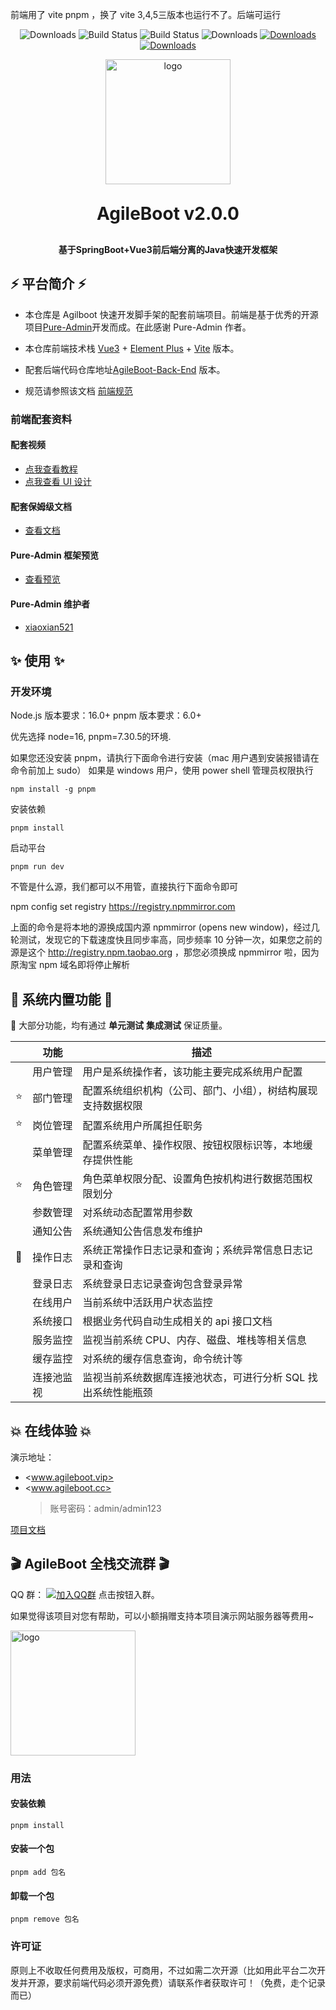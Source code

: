 前端用了 vite pnpm ，换了 vite 3,4,5三版本也运行不了。后端可运行
<p align="center">
      <img src="https://img.shields.io/badge/Release-V1.8.0-green.svg" alt="Downloads">
      <img src="https://img.shields.io/badge/JDK-1.8+-green.svg" alt="Build Status">
  <img src="https://img.shields.io/badge/license-MIT-blue.svg" alt="Build Status">
   <img src="https://img.shields.io/badge/Spring%20Boot-2.7.1-blue.svg" alt="Downloads">
   <a target="_blank" href="https://bladex.vip">
   <img src="https://img.shields.io/badge/Author-valarchie-ff69b4.svg" alt="Downloads">
 </a>
 <a target="_blank" href="https://bladex.vip">
   <img src="https://img.shields.io/badge/Copyright%20-@Agileboot-%23ff3f59.svg" alt="Downloads">
 </a>
 </p>  
<p align="center">

<img alt="logo" height="200" src="https://oscimg.oschina.net/oscnet/up-eda2a402cc061f1f5f40d9ac4c084f4c98c.png">
</p>
<h1 align="center" style="margin: 30px 0 30px; font-weight: bold;">AgileBoot v2.0.0</h1>

<h4 align="center">基于SpringBoot+Vue3前后端分离的Java快速开发框架</h4>
<p align="center">
</p>

## ⚡ 平台简介 ⚡

- 本仓库是 Agilboot 快速开发脚手架的配套前端项目。前端是基于优秀的开源项目[Pure-Admin](https://github.com/pure-admin/vue-pure-admin)开发而成。在此感谢 Pure-Admin 作者。
- 本仓库前端技术栈 [Vue3](https://v3.cn.vuejs.org) + [Element Plus](https://element-plus.org/zh-CN) + [Vite](https://cn.vitejs.dev) 版本。
- 配套后端代码仓库地址[AgileBoot-Back-End](https://github.com/valarchie/AgileBoot-Back-End) 版本。

- 规范请参照该文档 [前端规范](https://gitee.com/MinJieLiu/web-standard#/MinJieLiu/web-standard)

### 前端配套资料

#### 配套视频

- [点我查看教程](https://www.bilibili.com/video/BV1kg411v7QT)
- [点我查看 UI 设计](https://www.bilibili.com/video/BV17g411T7rq)

#### 配套保姆级文档

- [查看文档](https://yiming_chang.gitee.io/pure-admin-doc)

#### Pure-Admin 框架预览

- [查看预览](https://pure-admin-thin.netlify.app/#/login)

#### Pure-Admin 维护者

- [xiaoxian521](https://github.com/xiaoxian521)

## ✨ 使用 ✨

### 开发环境

Node.js 版本要求：16.0+
pnpm 版本要求：6.0+

优先选择 node=16, pnpm=7.30.5的环境.

如果您还没安装 pnpm，请执行下面命令进行安装（mac 用户遇到安装报错请在命令前加上 sudo） 如果是 windows 用户，使用 power shell 管理员权限执行

```
npm install -g pnpm
```

安装依赖

```
pnpm install
```

启动平台

```
pnpm run dev
```

不管是什么源，我们都可以不用管，直接执行下面命令即可

npm config set registry https://registry.npmmirror.com

上面的命令是将本地的源换成国内源 npmmirror
(opens new window)，经过几轮测试，发现它的下载速度快且同步率高，同步频率 10 分钟一次，如果您之前的源是这个 http://registry.npm.taobao.org ，那您必须换成 npmmirror 啦，因为原淘宝 npm 域名即将停止解析

## 🙊 系统内置功能 🙊

🙂 大部分功能，均有通过 **单元测试** **集成测试** 保证质量。

|     | 功能       | 描述                                                          |
| --- | ---------- | ------------------------------------------------------------- |
|     | 用户管理   | 用户是系统操作者，该功能主要完成系统用户配置                  |
| ⭐  | 部门管理   | 配置系统组织机构（公司、部门、小组），树结构展现支持数据权限  |
| ⭐  | 岗位管理   | 配置系统用户所属担任职务                                      |
|     | 菜单管理   | 配置系统菜单、操作权限、按钮权限标识等，本地缓存提供性能      |
| ⭐  | 角色管理   | 角色菜单权限分配、设置角色按机构进行数据范围权限划分          |
|     | 参数管理   | 对系统动态配置常用参数                                        |
|     | 通知公告   | 系统通知公告信息发布维护                                      |
| 🚀  | 操作日志   | 系统正常操作日志记录和查询；系统异常信息日志记录和查询        |
|     | 登录日志   | 系统登录日志记录查询包含登录异常                              |
|     | 在线用户   | 当前系统中活跃用户状态监控                                    |
|     | 系统接口   | 根据业务代码自动生成相关的 api 接口文档                       |
|     | 服务监控   | 监视当前系统 CPU、内存、磁盘、堆栈等相关信息                  |
|     | 缓存监控   | 对系统的缓存信息查询，命令统计等                              |
|     | 连接池监视 | 监视当前系统数据库连接池状态，可进行分析 SQL 找出系统性能瓶颈 |

## 💥 在线体验 💥

演示地址：

- <www.agileboot.vip>
- <www.agileboot.cc>
  > 账号密码：admin/admin123

[项目文档](https://juejin.cn/column/7159946528827080734)

## 🎬 AgileBoot 全栈交流群 🎬

QQ 群： [![加入QQ群](https://img.shields.io/badge/1398880-blue.svg)](https://qm.qq.com/cgi-bin/qm/qr?k=TR5guoXS0HssErVWefmdFRirJvfpEvp1&jump_from=webapi&authKey=VkWMmVhp/pNdWuRD8sqgM+Sv2+Vy2qCJQSeLmeXlLtfER2RJBi6zL56PdcRlCmTs) 点击按钮入群。

如果觉得该项目对您有帮助，可以小额捐赠支持本项目演示网站服务器等费用~

<img alt="logo" height="200" src="https://oscimg.oschina.net/oscnet/up-28b63fdd7b3ce003bd30c25883f2276212b.png">

### 用法

#### 安装依赖

```
pnpm install
```

#### 安装一个包

```
pnpm add 包名
```

#### 卸载一个包

```
pnpm remove 包名
```

### 许可证

原则上不收取任何费用及版权，可商用，不过如需二次开源（比如用此平台二次开发并开源，要求前端代码必须开源免费）请联系作者获取许可！（免费，走个记录而已）
